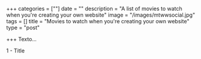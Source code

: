 +++
categories = [""]
date = ""
description = "A list of movies to watch when you're creating your own website"
image = "/images/mtwwsocial.jpg"
tags = []
title = "Movies to watch when you're creating your own website"
type = "post"

+++
Texto...

1 - Title 